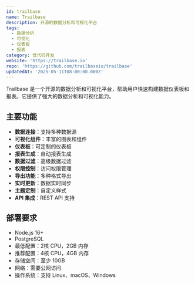 ```yaml
---
id: trailbase
name: Trailbase
description: 开源的数据分析和可视化平台
tags:
  - 数据分析
  - 可视化
  - 仪表板
  - 报表
category: 低代码开发
website: 'https://trailbase.io'
repo: 'https://github.com/trailbaseio/trailbase'
updatedAt: '2025-05-11T08:00:00.000Z'
---
```


Trailbase 是一个开源的数据分析和可视化平台，帮助用户快速构建数据仪表板和报表。它提供了强大的数据分析和可视化能力。

## 主要功能

- **数据连接**：支持多种数据源
- **可视化组件**：丰富的图表和组件
- **仪表板**：可定制的仪表板
- **报表生成**：自动报表生成
- **数据过滤**：高级数据过滤
- **权限控制**：访问权限管理
- **导出功能**：多种格式导出
- **实时更新**：数据实时同步
- **主题定制**：自定义样式
- **API 集成**：REST API 支持

## 部署要求

- Node.js 16+
- PostgreSQL
- 最低配置：2核 CPU，2GB 内存
- 推荐配置：4核 CPU，4GB 内存
- 存储空间：至少 10GB
- 网络：需要公网访问
- 操作系统：支持 Linux、macOS、Windows 
